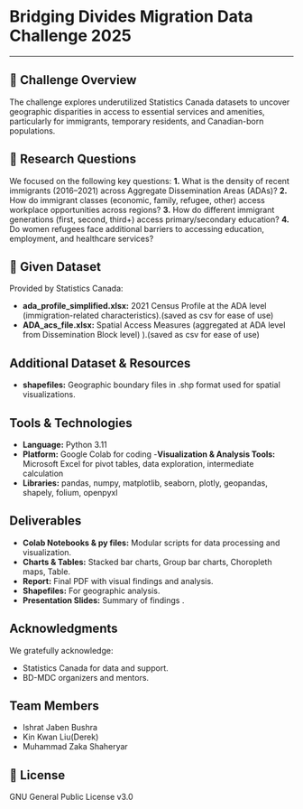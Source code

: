 
# Bridging Divides Migration Data Challenge 2025 
----------------
## 📌 Challenge Overview
The challenge explores underutilized Statistics Canada datasets to uncover geographic disparities in access to essential services and amenities, particularly for immigrants, temporary residents, and Canadian-born populations.
## 🧠 Research Questions
We focused on the following key questions:
**1.** What is the density of recent immigrants (2016–2021) across Aggregate Dissemination Areas (ADAs)?
**2.** How do immigrant classes (economic, family, refugee, other) access workplace opportunities across regions?
**3.** How do different immigrant generations (first, second, third+) access primary/secondary education?
**4.** Do women refugees face additional barriers to accessing education, employment, and healthcare services?
## 📂 Given Dataset
Provided by Statistics Canada:
- **ada_profile_simplified.xlsx:** 2021 Census Profile at the ADA level (immigration-related characteristics).(saved as csv for ease of use)
- **ADA_acs_file.xlsx:** Spatial Access Measures (aggregated at ADA level from Dissemination Block level) ).(saved as csv for ease of use)
## Additional Dataset & Resources
- **shapefiles:** Geographic boundary files in .shp format used for spatial visualizations.
## Tools & Technologies
- **Language:** Python 3.11
- **Platform:** Google Colab for coding
-**Visualization & Analysis Tools:** Microsoft Excel for pivot tables, data exploration, intermediate calculation
-  **Libraries:** pandas, numpy, matplotlib, seaborn, plotly, geopandas, shapely, folium, openpyxl
## Deliverables
- **Colab Notebooks & py files:** Modular scripts for data processing and visualization.
- **Charts & Tables:** Stacked bar charts, Group bar charts, Choropleth maps, Table.
- **Report:** Final PDF with visual findings and analysis.
- **Shapefiles:** For geographic analysis.
- **Presentation Slides:** Summary of findings .
## Acknowledgments
We gratefully acknowledge:
- Statistics Canada for data and support.
- BD-MDC organizers and mentors.
## Team Members
-	Ishrat Jaben Bushra
-	Kin Kwan Liu(Derek)
-	Muhammad Zaka Shaheryar
## 📜 License
GNU General Public License v3.0



